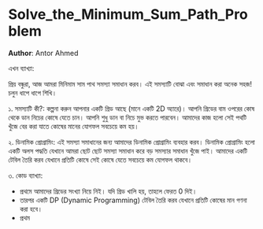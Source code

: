 # Solve_the_Minimum_Sum_Path_Problem

**Author**: Antor Ahmed



এখন ব্যাখ্যা:

প্রিয় বন্ধুরা, আজ আমরা মিনিমাম সাম পাথ সমস্যা সমাধান করব। এই সমস্যাটি বোঝা এবং সমাধান করা অনেক সহজ! চলুন ধাপে ধাপে শিখি।

১. সমস্যাটি কী?: 
কল্পনা করুন আপনার একটি গ্রিড আছে (মানে একটি 2D অ্যারে)। আপনি গ্রিডের বাম ওপরের কোষ থেকে ডান নিচের কোষে যেতে চান। আপনি শুধু ডান বা নিচে মুভ করতে পারবেন। আমাদের কাজ হলো সেই পথটি খুঁজে বের করা যাতে কোষের মানের যোগফল সবচেয়ে কম হয়।

২. ডিনামিক প্রোগ্রামিং:
এই সমস্যা সমাধানের জন্য আমাদের ডিনামিক প্রোগ্রামিং ব্যবহার করব। ডিনামিক প্রোগ্রামিং হলো একটি অলস পদ্ধতি যেখানে আমরা ছোট ছোট সমস্যা সমাধান করে বড় সমস্যার সমাধান খুঁজে পাই। আমাদের একটি টেবিল তৈরি করব যেখানে প্রতিটি কোষে সেই কোষে যেতে সবচেয়ে কম যোগফল থাকবে।

৩. কোড ব্যাখ্যা:
- প্রথমে আমাদের গ্রিডের সংখ্যা নিয়ে নিই। যদি গ্রিড খালি হয়, তাহলে ফেরত 0 দিই।
- তারপর একটি DP (Dynamic Programming) টেবিল তৈরি করব যেখানে প্রতিটি কোষের মান গণনা করা হবে।
- প্রথম